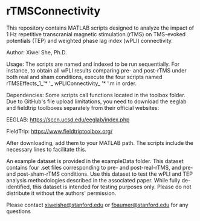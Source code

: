 # rTMSConnectivity

This repository contains MATLAB scripts designed to analyze the impact of 1 Hz repetitive transcranial magnetic stimulation (rTMS) on TMS-evoked potentials (TEP) and weighted phase lag index (wPLI) connectivity.

Author: Xiwei She, Ph.D.

Usage: The scripts are named and indexed to be run sequentially. For instance, to obtain all wPLI results comparing pre- and post-rTMS under both real and sham conditions, execute the four scripts named rTMSEffects_1_'* '_ wPLIConnectivity_ '* '.m in order.

Dependencies:
Some scripts call functions located in the toolbox folder. Due to GitHub's file upload limitations, you need to download the eeglab and fieldtrip toolboxes separately from their official websites:

EEGLAB: https://sccn.ucsd.edu/eeglab/index.php

FieldTrip: https://www.fieldtriptoolbox.org/

After downloading, add them to your MATLAB path. The scripts include the necessary lines to facilitate this.

An example dataset is provided in the exampleData folder. This dataset contains four .set files corresponding to pre- and post-real-rTMS, and pre- and post-sham-rTMS conditions. Use this dataset to test the wPLI and TEP analysis methodologies described in the associated paper. While fully de-identified, this dataset is intended for testing purposes only. Please do not distribute it without the authors' permission.

Please contact xiweishe@stanford.edu or fbaumer@stanford.edu for any questions
